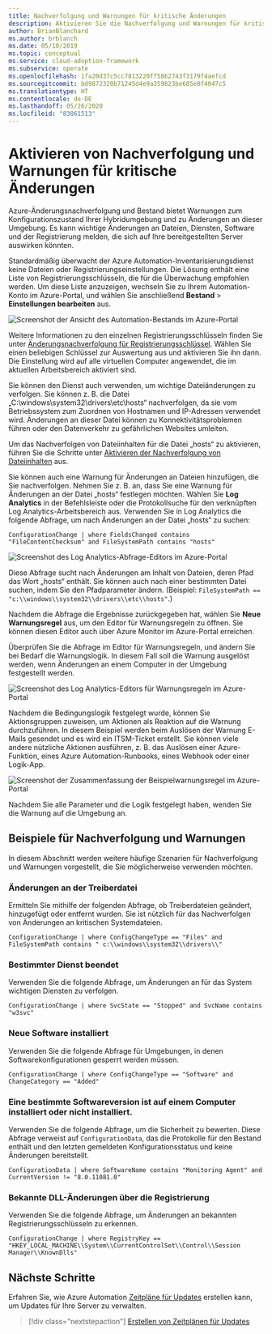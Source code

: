 ```yaml
---
title: Nachverfolgung und Warnungen für kritische Änderungen
description: Aktivieren Sie die Nachverfolgung und Warnungen für kritische Änderungen in Ihrer Hybridumgebung per „Azure-Änderungsnachverfolgung und Bestand“.
author: BrianBlanchard
ms.author: brblanch
ms.date: 05/10/2019
ms.topic: conceptual
ms.service: cloud-adoption-framework
ms.subservice: operate
ms.openlocfilehash: 1fa20d37c5cc7813220ff5862743f3179f4aefcd
ms.sourcegitcommit: bd9872320b71245d4e9a359823be685e0f4047c5
ms.translationtype: HT
ms.contentlocale: de-DE
ms.lasthandoff: 05/26/2020
ms.locfileid: "83861513"
---
```

<!-- cSpell:ignore HKEY kusto -->

# <a name="enable-tracking-and-alerting-for-critical-changes"></a>Aktivieren von Nachverfolgung und Warnungen für kritische Änderungen

Azure-Änderungsnachverfolgung und Bestand bietet Warnungen zum Konfigurationszustand Ihrer Hybridumgebung und zu Änderungen an dieser Umgebung. Es kann wichtige Änderungen an Dateien, Diensten, Software und der Registrierung melden, die sich auf Ihre bereitgestellten Server auswirken könnten.

Standardmäßig überwacht der Azure Automation-Inventarisierungsdienst keine Dateien oder Registrierungseinstellungen. Die Lösung enthält eine Liste von Registrierungsschlüsseln, die für die Überwachung empfohlen werden. Um diese Liste anzuzeigen, wechseln Sie zu Ihrem Automation-Konto im Azure-Portal, und wählen Sie anschließend **Bestand** > **Einstellungen bearbeiten** aus.

![Screenshot der Ansicht des Automation-Bestands im Azure-Portal](./media/change-tracking1.png)

Weitere Informationen zu den einzelnen Registrierungsschlüsseln finden Sie unter [Änderungsnachverfolgung für Registrierungsschlüssel](https://docs.microsoft.com/azure/automation/automation-change-tracking#registry-key-change-tracking). Wählen Sie einen beliebigen Schlüssel zur Auswertung aus und aktivieren Sie ihn dann. Die Einstellung wird auf alle virtuellen Computer angewendet, die im aktuellen Arbeitsbereich aktiviert sind.

Sie können den Dienst auch verwenden, um wichtige Dateiänderungen zu verfolgen. Sie können z. B. die Datei „C:\windows\system32\drivers\etc\hosts“ nachverfolgen, da sie vom Betriebssystem zum Zuordnen von Hostnamen und IP-Adressen verwendet wird. Änderungen an dieser Datei können zu Konnektivitätsproblemen führen oder den Datenverkehr zu gefährlichen Websites umleiten.

Um das Nachverfolgen von Dateiinhalten für die Datei „hosts“ zu aktivieren, führen Sie die Schritte unter [Aktivieren der Nachverfolgung von Dateiinhalten](https://docs.microsoft.com/azure/automation/change-tracking-file-contents#enable-file-content-tracking) aus.

Sie können auch eine Warnung für Änderungen an Dateien hinzufügen, die Sie nachverfolgen. Nehmen Sie z. B. an, dass Sie eine Warnung für Änderungen an der Datei „hosts“ festlegen möchten. Wählen Sie **Log Analytics** in der Befehlsleiste oder die Protokollsuche für den verknüpften Log Analytics-Arbeitsbereich aus. Verwenden Sie in Log Analytics die folgende Abfrage, um nach Änderungen an der Datei „hosts“ zu suchen:

  ```kusto
  ConfigurationChange | where FieldsChanged contains "FileContentChecksum" and FileSystemPath contains "hosts"
  ```

![Screenshot des Log Analytics-Abfrage-Editors im Azure-Portal](./media/change-tracking2.png)

Diese Abfrage sucht nach Änderungen am Inhalt von Dateien, deren Pfad das Wort „hosts“ enthält. Sie können auch nach einer bestimmten Datei suchen, indem Sie den Pfadparameter ändern. (Beispiel: `FileSystemPath ==  "c:\\windows\\system32\\drivers\\etc\\hosts"`.)
  
Nachdem die Abfrage die Ergebnisse zurückgegeben hat, wählen Sie **Neue Warnungsregel** aus, um den Editor für Warnungsregeln zu öffnen. Sie können diesen Editor auch über Azure Monitor im Azure-Portal erreichen.

Überprüfen Sie die Abfrage im Editor für Warnungsregeln, und ändern Sie bei Bedarf die Warnungslogik. In diesem Fall soll die Warnung ausgelöst werden, wenn Änderungen an einem Computer in der Umgebung festgestellt werden.

![Screenshot des Log Analytics-Editors für Warnungsregeln im Azure-Portal](./media/change-tracking3.png)

Nachdem die Bedingungslogik festgelegt wurde, können Sie Aktionsgruppen zuweisen, um Aktionen als Reaktion auf die Warnung durchzuführen. In diesem Beispiel werden beim Auslösen der Warnung E-Mails gesendet und es wird ein ITSM-Ticket erstellt. Sie können viele andere nützliche Aktionen ausführen, z. B. das Auslösen einer Azure-Funktion, eines Azure Automation-Runbooks, eines Webhook oder einer Logik-App.

![Screenshot der Zusammenfassung der Beispielwarnungsregel im Azure-Portal](./media/change-tracking4.png)

Nachdem Sie alle Parameter und die Logik festgelegt haben, wenden Sie die Warnung auf die Umgebung an.

## <a name="tracking-and-alerting-examples"></a>Beispiele für Nachverfolgung und Warnungen

In diesem Abschnitt werden weitere häufige Szenarien für Nachverfolgung und Warnungen vorgestellt, die Sie möglicherweise verwenden möchten.

### <a name="driver-file-changed"></a>Änderungen an der Treiberdatei

Ermitteln Sie mithilfe der folgenden Abfrage, ob Treiberdateien geändert, hinzugefügt oder entfernt wurden. Sie ist nützlich für das Nachverfolgen von Änderungen an kritischen Systemdateien.

  ```kusto
  ConfigurationChange | where ConfigChangeType == "Files" and FileSystemPath contains " c:\\windows\\system32\\drivers\\"
  ```

### <a name="specific-service-stopped"></a>Bestimmter Dienst beendet

Verwenden Sie die folgende Abfrage, um Änderungen an für das System wichtigen Diensten zu verfolgen.

  ```kusto
  ConfigurationChange | where SvcState == "Stopped" and SvcName contains "w3svc"
  ```

### <a name="new-software-installed"></a>Neue Software installiert

Verwenden Sie die folgende Abfrage für Umgebungen, in denen Softwarekonfigurationen gesperrt werden müssen.

  ```kusto
  ConfigurationChange | where ConfigChangeType == "Software" and ChangeCategory == "Added"
  ```

### <a name="specific-software-version-is-or-isnt-installed-on-a-machine"></a>Eine bestimmte Softwareversion ist auf einem Computer installiert oder nicht installiert.

Verwenden Sie die folgende Abfrage, um die Sicherheit zu bewerten. Diese Abfrage verweist auf `ConfigurationData`, das die Protokolle für den Bestand enthält und den letzten gemeldeten Konfigurationsstatus und keine Änderungen bereitstellt.

  ```kusto
  ConfigurationData | where SoftwareName contains "Monitoring Agent" and CurrentVersion != "8.0.11081.0"
  ```

### <a name="known-dll-changed-through-the-registry"></a>Bekannte DLL-Änderungen über die Registrierung

Verwenden Sie die folgende Abfrage, um Änderungen an bekannten Registrierungsschlüsseln zu erkennen.

  ```kusto
  ConfigurationChange | where RegistryKey == "HKEY_LOCAL_MACHINE\\System\\CurrentControlSet\\Control\\Session Manager\\KnownDlls"
  ```

## <a name="next-steps"></a>Nächste Schritte

Erfahren Sie, wie Azure Automation [Zeitpläne für Updates](./update-schedules.md) erstellen kann, um Updates für Ihre Server zu verwalten.

> [!div class="nextstepaction"]
> [Erstellen von Zeitplänen für Updates](./update-schedules.md)
